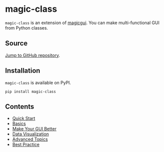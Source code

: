 # magic-class

`magic-class` is an extension of [magicgui](https://github.com/pyapp-kit/magicgui).
You can make multi-functional GUI from Python classes.

## Source

[Jump to GitHub repository](https://github.com/hanjinliu/magic-class).

## Installation

``magic-class`` is available on PyPI.

```shell
pip install magic-class
```

## Contents

- [Quick Start](./quick_start.md)
- [Basics](./basics/index.md)
- [Make Your GUI Better](./make_better/index.md)
- [Data Visualization](./visualization/index.md)
- [Advanced Topics](./advanced/index.md)
- [Best Practice](./best_practice.md)
